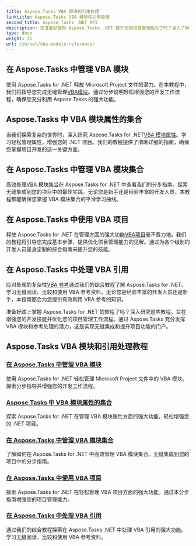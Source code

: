 ```yaml
---
title: Aspose.Tasks VBA 模块和引用处理
linktitle: Aspose.Tasks VBA 模块和引用处理
second_title: Aspose.Tasks .NET API
description: 您准备好使用 Aspose.Tasks .NET 提升您的项目管理能力了吗？深入了解我们有关 VBA 模块和引用处理的综合教程。
type: docs
weight: 31
url: /zh/net/vba-module-reference/
---
```


## 在 Aspose.Tasks 中管理 VBA 模块

使用 Aspose.Tasks for .NET 释放 Microsoft Project 文件的潜力。在本教程中，我们将指导您完成无缝管理[VBA模块](./managing-vba-modules/)。通过分步说明轻松增强您的开发工作流程，确保您充分利用 Aspose.Tasks 的强大功能。

## Aspose.Tasks 中 VBA 模块属性的集合

当我们探索复杂的世界时，深入研究 Aspose.Tasks for .NET[VBA 模块属性](./vba-module-attribute-collection/)。学习轻松管理属性，增强您的 .NET 项目。我们的教程提供了清晰详细的指南，确保您掌握项目开发的这一关键方面。

## 在 Aspose.Tasks 中管理 VBA 模块集合

高效处理[VBA 模块集合](./vba-module-collections/)在 Aspose.Tasks for .NET 中查看我们的分步指南。探索无缝集成到您的项目中的最佳实践。无论您是新手还是经验丰富的开发人员，本教程都能确保您掌握 VBA 模块集合的平滑学习曲线。

## 在 Aspose.Tasks 中使用 VBA 项目

释放 Aspose.Tasks for .NET 在管理方面的强大功能[VBA项目](./vba-projects/)毫不费力地。我们的教程将引导您完成基本步骤，提供优化项目管理能力的见解。通过为各个级别的开发人员量身定制的综合指南来提升您的技能。

## 在 Aspose.Tasks 中处理 VBA 引用

应对处理的复杂性[VBA 参考](./vba-references/)通过我们的综合教程了解 Aspose.Tasks for .NET。学习无缝阅读、比较和使用 VBA 参考资料。无论您是经验丰富的开发人员还是新手，本指南都会为您提供有效利用 VBA 参考的知识。

准备好踏上掌握 Aspose.Tasks for .NET 的旅程了吗？深入研究这些教程，旨在增强您的开发技能并优化您的项目管理工作流程。通过 Aspose.Tasks 充分发挥 VBA 模块和参考处理的潜力，这是实现无缝集成和提升项目功能的门户。
## Aspose.Tasks VBA 模块和引用处理教程
### [在 Aspose.Tasks 中管理 VBA 模块](./managing-vba-modules/)
使用 Aspose.Tasks for .NET 轻松管理 Microsoft Project 文件中的 VBA 模块。探索分步指导并增强您的开发工作流程。
### [Aspose.Tasks 中 VBA 模块属性的集合](./vba-module-attribute-collection/)
探索 Aspose.Tasks for .NET 在管理 VBA 模块属性方面的强大功能。轻松增强您的 .NET 项目。
### [在 Aspose.Tasks 中管理 VBA 模块集合](./vba-module-collections/)
了解如何在 Aspose.Tasks for .NET 中高效管理 VBA 模块集合。无缝集成到您的项目中的分步指南。
### [在 Aspose.Tasks 中使用 VBA 项目](./vba-projects/)
探索 Aspose.Tasks for .NET 在轻松管理 VBA 项目方面的强大功能。通过本分步指南增强您的项目管理能力。
### [在 Aspose.Tasks 中处理 VBA 引用](./vba-references/)
通过我们的综合教程探索在 Aspose.Tasks .NET 中处理 VBA 引用的强大功能。学习无缝阅读、比较和使用 VBA 参考资料。